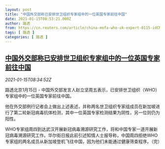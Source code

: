 ```yaml
---
layout: post
title: "中国外交部称已安排世卫组织专家组中的一位英国专家前往中国"
date: 2021-01-15T08:53:21.000Z
author: 路透
from: https://cn.reuters.com/article/china-mofa-who-uk-expert-0115-idCNKBS29K0VI
tags: [ 路透 ]
categories: [ 路透 ]
---
```

<!--1610700801000-->
[中国外交部称已安排世卫组织专家组中的一位英国专家前往中国](https://cn.reuters.com/article/china-mofa-who-uk-expert-0115-idCNKBS29K0VI)
------

<div>
<div><i>2021-01-15T08:34:52Z</i></div><p>路透北京1月15日 - 中国外交部发言人赵立坚周五表示，已安排世卫组织（WHO）专家组中的一位英国专家前往中国。</p><p>他在外交部例行记者会上做出上述表述，并称两名世卫组织专家组成员在新加坡进行了第二轮新冠病毒抗体检测，其中一位英国专家检测结果为阴性，另一位则仍为阳性。</p><p>WHO专家组周四到达武汉开展新冠病毒溯源研究工作，将和中国专家一道开展新冠病毒溯源研究工作。华尔街日报此前引述知情人士报导称，中国周四拒绝WHO专家组的两名成员从新加坡登机飞往中国，因为他们未能通过健康筛查程序。（完）</p>
</div>
